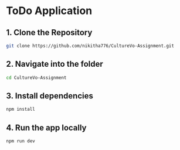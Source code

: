 # ToDo Application

## 1. Clone the Repository
``` bash
git clone https://github.com/nikitha776/CultureVo-Assignment.git
```

## 2. Navigate into the folder
``` bash
cd CultureVo-Assignment
```

## 3. Install dependencies
``` bash
npm install
```

## 4. Run the app locally
``` bash
npm run dev
```
